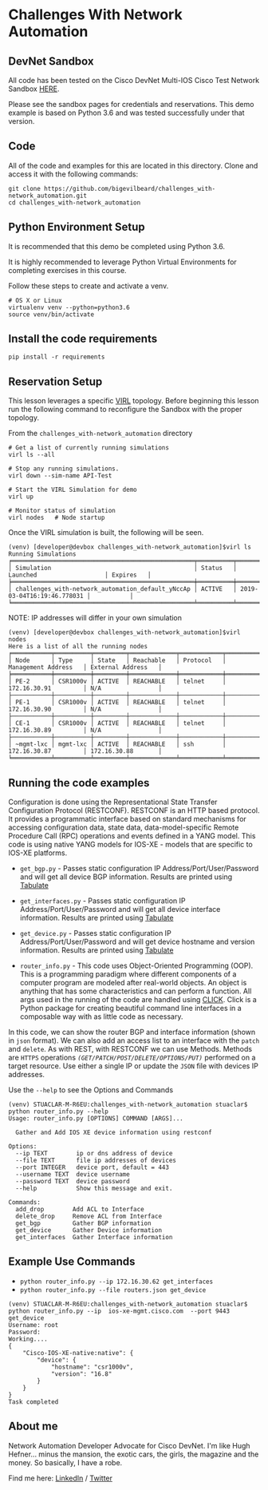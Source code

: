 # Challenges With Network Automation

## DevNet Sandbox
All code has been tested on the Cisco DevNet Multi-IOS Cisco Test Network Sandbox [HERE](https://devnetsandbox.cisco.com/RM/Diagram/Index/6b023525-4e7f-4755-81ae-05ac500d464a?diagramType=Topology).

Please see the sandbox pages for credentials and reservations. This demo example is based on Python 3.6 and was tested successfully under that version.


## Code

All of the code and examples for this are located in this directory. Clone and access it with the following commands:

```
git clone https://github.com/bigevilbeard/challenges_with-network_automation.git
cd challenges_with-network_automation
```

## Python Environment Setup
It is recommended that this demo be completed using Python 3.6.

It is highly recommended to leverage Python Virtual Environments for completing exercises in this course.

Follow these steps to create and activate a venv.
```
# OS X or Linux
virtualenv venv --python=python3.6
source venv/bin/activate
```
## Install the code requirements
```
pip install -r requirements
```

## Reservation Setup
This lesson leverages a specific [VIRL](https://github.com/bigevilbeard/challenges_with-network_automation/blob/master/topology.virl) topology. Before beginning this lesson run the following command to reconfigure the Sandbox with the proper topology.

From the `challenges_with-network_automation` directory
```
# Get a list of currently running simulations
virl ls --all

# Stop any running simulations.
virl down --sim-name API-Test

# Start the VIRL Simulation for demo
virl up

# Monitor status of simulation
virl nodes   # Node startup
```
Once the VIRL simulation is built, the following will be seen.
```
(venv) [developer@devbox challenges_with-network_automation]$virl ls
Running Simulations
╒═══════════════════════════════════════════════════╤══════════╤════════════════════════════╤═══════════╕
│ Simulation                                        │ Status   │ Launched                   │ Expires   │
╞═══════════════════════════════════════════════════╪══════════╪════════════════════════════╪═══════════╡
│ challenges_with-network_automation_default_yNccAp │ ACTIVE   │ 2019-03-04T16:19:46.778031 │           │
╘═══════════════════════════════════════════════════╧══════════╧════════════════════════════╧═══════════╛
```

NOTE: IP addresses will differ in your own simulation

```
(venv) [developer@devbox challenges_with-network_automation]$virl nodes
Here is a list of all the running nodes
╒═══════════╤══════════╤═════════╤═════════════╤════════════╤══════════════════════╤════════════════════╕
│ Node      │ Type     │ State   │ Reachable   │ Protocol   │ Management Address   │ External Address   │
╞═══════════╪══════════╪═════════╪═════════════╪════════════╪══════════════════════╪════════════════════╡
│ PE-2      │ CSR1000v │ ACTIVE  │ REACHABLE   │ telnet     │ 172.16.30.91         │ N/A                │
├───────────┼──────────┼─────────┼─────────────┼────────────┼──────────────────────┼────────────────────┤
│ PE-1      │ CSR1000v │ ACTIVE  │ REACHABLE   │ telnet     │ 172.16.30.90         │ N/A                │
├───────────┼──────────┼─────────┼─────────────┼────────────┼──────────────────────┼────────────────────┤
│ CE-1      │ CSR1000v │ ACTIVE  │ REACHABLE   │ telnet     │ 172.16.30.89         │ N/A                │
├───────────┼──────────┼─────────┼─────────────┼────────────┼──────────────────────┼────────────────────┤
│ ~mgmt-lxc │ mgmt-lxc │ ACTIVE  │ REACHABLE   │ ssh        │ 172.16.30.87         │ 172.16.30.88       │
╘═══════════╧══════════╧═════════╧═════════════╧════════════╧══════════════════════╧════════════════════╛
```

## Running the code examples

Configuration is done using the Representational State Transfer Configuration Protocol (RESTCONF). RESTCONF is an HTTP based protocol. It provides a programmatic interface based on standard mechanisms for accessing configuration data, state data, data-model-specific Remote Procedure Call (RPC) operations and events defined in a YANG model. This code is using native YANG models for IOS-XE - models that are specific to IOS-XE platforms.

- `get_bgp.py` - Passes static configuration IP Address/Port/User/Password and will get all device BGP information. Results are printed using [Tabulate](https://pypi.org/project/tabulate/)
- `get_interfaces.py` - Passes static configuration IP Address/Port/User/Password and will get all device interface information. Results are printed using [Tabulate](https://pypi.org/project/tabulate/)
- `get_device.py` - Passes static configuration IP Address/Port/User/Password and will get device hostname and version information. Results are printed using [Tabulate](https://pypi.org/project/tabulate/)

- `router_info.py` - This code uses Object-Oriented Programming (OOP). This is a programming paradigm where different components of a computer program are modeled after real-world objects. An object is anything that has some characteristics and can perform a function. All args used in the running of the code are handled using [CLICK](https://click.palletsprojects.com/en/7.x/). Click is a Python package for creating beautiful command line interfaces in a composable way with as little code as necessary.

In this code, we can show the router BGP and interface information (shown in `json` format). We can also add an access list to an interface with the `patch` and `delete`. As with REST, with RESTCONF we can use Methods. Methods are `HTTPS` operations _`(GET/PATCH/POST/DELETE/OPTIONS/PUT)`_ performed on a target resource. Use either a single IP or update the `JSON` file with devices IP addresses.

Use the `--help` to see the Options and Commands

```
(venv) STUACLAR-M-R6EU:challenges_with-network_automation stuaclar$ python router_info.py --help
Usage: router_info.py [OPTIONS] COMMAND [ARGS]...

  Gather and Add IOS XE device information using restconf

Options:
  --ip TEXT        ip or dns address of device
  --file TEXT      file ip addresses of devices
  --port INTEGER   device port, default = 443
  --username TEXT  device username
  --password TEXT  device password
  --help           Show this message and exit.

Commands:
  add_drop        Add ACL to Interface
  delete_drop     Remove ACL from Interface
  get_bgp         Gather BGP information
  get_device      Gather Device information
  get_interfaces  Gather Interface information
```

## Example Use Commands

- `python router_info.py --ip 172.16.30.62 get_interfaces`
- `python router_info.py --file routers.json get_device`

```
(venv) STUACLAR-M-R6EU:challenges_with-network_automation stuaclar$ python router_info.py --ip  ios-xe-mgmt.cisco.com  --port 9443  get_device
Username: root
Password:
Working....
{
    "Cisco-IOS-XE-native:native": {
        "device": {
            "hostname": "csr1000v",
            "version": "16.8"
        }
    }
}
Task completed
```

## About me

Network Automation Developer Advocate for Cisco DevNet.
I'm like Hugh Hefner... minus the mansion, the exotic cars, the girls, the magazine and the money. So basically, I have a robe.

Find me here: [LinkedIn](https://www.linkedin.com/in/stuarteclark/) / [Twitter](https://twitter.com/bigevilbeard)
